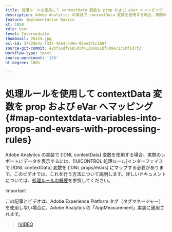 ```yaml
---
title: 処理ルールを使用して contextData 変数を prop および eVar へマッピング
description: Adobe Analytics の実装で contextData 変数を使用する場合、実際のレポートにデータを表示するには、contextData 変数を処理ルールインターフェイスで prop／eVar にマップする必要があります。このビデオでは、その方法について説明します。
feature: Implementation Basics
kt: 1850
role: User
level: Intermediate
thumbnail: 26124.jpg
exl-id: 37729e4a-f33f-4564-a49e-95ee371c1687
source-git-commit: 42bf16df9585d1f41206b81bf509a72c10f1d7f2
workflow-type: tm+mt
source-wordcount: '133'
ht-degree: 100%

---
```


# 処理ルールを使用して contextData 変数を prop および eVar へマッピング {#map-contextdata-variables-into-props-and-evars-with-processing-rules}

Adobe Analytics の実装で [!DNL contextData] 変数を使用する場合、実際のレポートにデータを表示するには、[!UICONTROL 処理ルール]インターフェイスで [!DNL contextData] 変数を [!DNL props/eVars] にマップする必要があります。このビデオでは、これを行う方法について説明します。詳しいドキュメントについては、[処理ルールの概要](https://experienceleague.adobe.com/docs/analytics/admin/admin-tools/manage-report-suites/edit-report-suite/report-suite-general/c-processing-rules/processing-rules.html?lang=ja)を参照してください。

>[!IMPORTANT]
>
>この記事とビデオは、Adobe Experience Platform タグ（タグマネージャー）を使用しない場合に、Adobe Analytics の「AppMeasurement」実装に適用されます。


>[!VIDEO](https://video.tv.adobe.com/v/327637/?quality=12&learn=on&captions=jpn)

